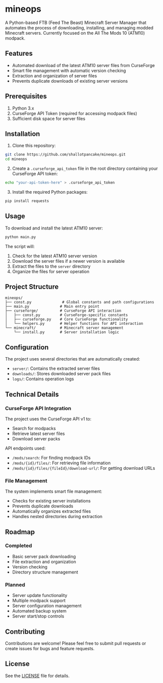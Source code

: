 # mineops

A Python-based FTB (Feed The Beast) Minecraft Server Manager that automates the process of downloading, installing, and managing modded Minecraft servers. Currently focused on the All The Mods 10 (ATM10) modpack.

## Features

- Automated download of the latest ATM10 server files from CurseForge
- Smart file management with automatic version checking
- Extraction and organization of server files
- Prevents duplicate downloads of existing server versions

## Prerequisites

1. Python 3.x
2. CurseForge API Token (required for accessing modpack files)
3. Sufficient disk space for server files

## Installation

1. Clone this repository:
```bash
git clone https://github.com/shallotpancake/mineops.git
cd mineops
```

2. Create a `.curseforge_api_token` file in the root directory containing your CurseForge API token:
```bash
echo "your-api-token-here" > .curseforge_api_token
```

3. Install the required Python packages:
```bash
pip install requests
```

## Usage

To download and install the latest ATM10 server:

```bash
python main.py
```

The script will:
1. Check for the latest ATM10 server version
2. Download the server files if a newer version is available
3. Extract the files to the `server` directory
4. Organize the files for server operation

## Project Structure

```
mineops/
├── const.py              # Global constants and path configurations
├── main.py              # Main entry point
├── curseforge/          # CurseForge API interaction
│   ├── const.py         # CurseForge-specific constants
│   ├── curseforge.py    # Core CurseForge functionality
│   └── helpers.py       # Helper functions for API interaction
└── minecraft/           # Minecraft server management
    └── install.py       # Server installation logic
```

## Configuration

The project uses several directories that are automatically created:

- `server/`: Contains the extracted server files
- `downloads/`: Stores downloaded server pack files
- `logs/`: Contains operation logs

## Technical Details

### CurseForge API Integration

The project uses the CurseForge API v1 to:
- Search for modpacks
- Retrieve latest server files
- Download server packs

API endpoints used:
- `/mods/search`: For finding modpack IDs
- `/mods/{id}/files/`: For retrieving file information
- `/mods/{id}/files/{fileId}/download-url/`: For getting download URLs

### File Management

The system implements smart file management:
- Checks for existing server installations
- Prevents duplicate downloads
- Automatically organizes extracted files
- Handles nested directories during extraction

## Roadmap

### Completed
- Basic server pack downloading
- File extraction and organization
- Version checking
- Directory structure management

### Planned
- Server update functionality
- Multiple modpack support
- Server configuration management
- Automated backup system
- Server start/stop controls

## Contributing

Contributions are welcome! Please feel free to submit pull requests or create issues for bugs and feature requests.

## License

See the [LICENSE](LICENSE) file for details.